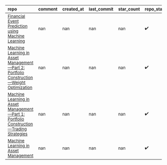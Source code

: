 | <sub>repo</sub>                                                                                                                                   | <sub>comment</sub>   | <sub>created_at</sub>   | <sub>last_commit</sub>   | <sub>star_count</sub>   | <sub>repo_status</sub>        | <sub>rating</sub>   |
|:--------------------------------------------------------------------------------------------------------------------------------------------------|:---------------------|:------------------------|:-------------------------|:------------------------|:------------------------------|:--------------------|
| <sub>[Financial Event Prediction using Machine Learning](https://papers.ssrn.com/sol3/papers.cfm?abstract_id=3481555)</sub>                       | <sub>nan</sub>       | <sub>nan</sub>          | <sub>nan</sub>           | <sub>nan</sub>          | <sub>:heavy_check_mark:</sub> | <sub></sub>         |
| <sub>[Machine Learning in Asset Management—Part 2: Portfolio Construction—Weight Optimization](https://jfds.pm-research.com/content/2/2/17)</sub> | <sub>nan</sub>       | <sub>nan</sub>          | <sub>nan</sub>           | <sub>nan</sub>          | <sub>:heavy_check_mark:</sub> | <sub></sub>         |
| <sub>[Machine Learning in Asset Management—Part 1: Portfolio Construction—Trading Strategies](https://jfds.pm-research.com/content/2/1/10)</sub>  | <sub>nan</sub>       | <sub>nan</sub>          | <sub>nan</sub>           | <sub>nan</sub>          | <sub>:heavy_check_mark:</sub> | <sub></sub>         |
| <sub>[Machine Learning in Asset Management](https://papers.ssrn.com/sol3/papers.cfm?abstract_id=3420952)</sub>                                    | <sub>nan</sub>       | <sub>nan</sub>          | <sub>nan</sub>           | <sub>nan</sub>          | <sub>:heavy_check_mark:</sub> | <sub></sub>         |